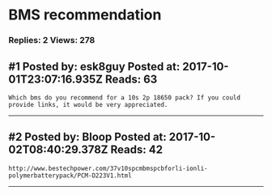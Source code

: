 # BMS recommendation

### Replies: 2 Views: 278

## \#1 Posted by: esk8guy Posted at: 2017-10-01T23:07:16.935Z Reads: 63

```
Which bms do you recommend for a 10s 2p 18650 pack? If you could provide links, it would be very appreciated.
```

---
## \#2 Posted by: Bloop Posted at: 2017-10-02T08:40:29.378Z Reads: 42

```
http://www.bestechpower.com/37v10spcmbmspcbforli-ionli-polymerbatterypack/PCM-D223V1.html
```

---
